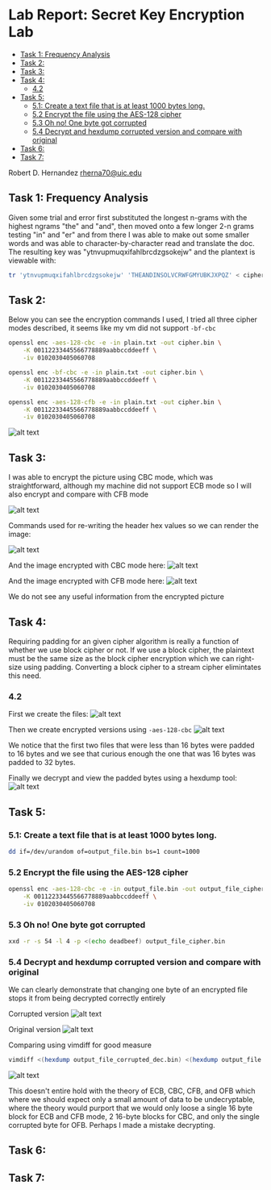 # Lab Report: Secret Key Encryption Lab <!-- omit in toc -->
- [Task 1: Frequency Analysis](#task-1-frequency-analysis)
- [Task 2:](#task-2)
- [Task 3:](#task-3)
- [Task 4:](#task-4)
  - [4.2](#42)
- [Task 5:](#task-5)
  - [5.1: Create a text file that is at least 1000 bytes long.](#51-create-a-text-file-that-is-at-least-1000-bytes-long)
  - [5.2 Encrypt the file using the AES-128 cipher](#52-encrypt-the-file-using-the-aes-128-cipher)
  - [5.3 Oh no! One byte got corrupted](#53-oh-no-one-byte-got-corrupted)
  - [5.4 Decrypt and hexdump corrupted version and compare with original](#54-decrypt-and-hexdump-corrupted-version-and-compare-with-original)
- [Task 6:](#task-6)
- [Task 7:](#task-7)

Robert D. Hernandez <rherna70@uic.edu>

## Task 1: Frequency Analysis

Given some trial and error first substituted the longest n-grams with the highest ngrams "the" and "and", then moved onto a few longer 2-n grams testing "in" and "er" and from there I was able to make out some smaller words and was able to character-by-character read and translate the doc.  The resulting key was "ytnvupmuqxifahlbrcdzgsokejw" and the plantext is viewable with:

```sh
tr 'ytnvupmuqxifahlbrcdzgsokejw' 'THEANDINSOLVCRWFGMYUBKJXPQZ' < ciphertext.txt > out.txt
```

## Task 2:

Below you can see the encryption commands I used, I tried all three cipher modes described, it seems like my vm did not support `-bf-cbc`

```sh
openssl enc -aes-128-cbc -e -in plain.txt -out cipher.bin \
    -K 00112233445566778889aabbccddeeff \
    -iv 0102030405060708

openssl enc -bf-cbc -e -in plain.txt -out cipher.bin \
    -K 00112233445566778889aabbccddeeff \
    -iv 0102030405060708

openssl enc -aes-128-cfb -e -in plain.txt -out cipher.bin \
    -K 00112233445566778889aabbccddeeff \
    -iv 0102030405060708
```

![alt text](images/task2.png)

## Task 3:

I was able to encrypt the picture using CBC mode, which was straightforward, although my machine did not support ECB mode so I will also encrypt and compare with CFB mode

![alt text](images/task3/pic_enc_one.png)

Commands used for re-writing the header hex values so we can render the image:

![alt text](images/task3/enrypting_images_interactively.png)

And the image encrypted with CBC mode here:
![alt text](images/task3/pic_cbc_enc.bmp)

And the image encrypted with CFB mode here:
![alt text](images/task3/pic_cfb_enc.bmp)

We do not see any useful information from the encrypted picture

## Task 4:

Requiring padding for an given cipher algorithm is really a function of whether we use block cipher or not.  If we use a block cipher, the plaintext must be the same size as the block cipher encryption which we can right-size using padding.  Converting a block cipher to a stream cipher elimintates this need.

### 4.2
First we create the files:
![alt text](images/task4/create_f1_f1_f3.png)

Then we create encrypted versions using `-aes-128-cbc`
![alt text](images/task4/encrypted-sizes.png)

We notice that the first two files that were less than 16 bytes were padded to 16 bytes and we see that curious enough the one that was 16 bytes was padded to 32 bytes.

Finally we decrypt and view the padded bytes using a hexdump tool:
![alt text](images/task4/decrypt-and-hexdump.png)


## Task 5:

### 5.1: Create a text file that is at least 1000 bytes long.

```sh
dd if=/dev/urandom of=output_file.bin bs=1 count=1000
```

### 5.2 Encrypt the file using the AES-128 cipher

```sh
openssl enc -aes-128-cbc -e -in output_file.bin -out output_file_cipher.bin \
    -K 00112233445566778889aabbccddeeff \
    -iv 0102030405060708
```
### 5.3 Oh no! One byte got corrupted

```sh
xxd -r -s 54 -l 4 -p <(echo deadbeef) output_file_cipher.bin
```
### 5.4 Decrypt and hexdump corrupted version and compare with original

We can clearly demonstrate that changing one byte of an encrypted file stops it from being decrypted correctly entirely

Corrupted version
![alt text](images/task5/hexdump_corrupted.png)

Original version
![alt text](images/task5/hexdump_original.png)

Comparing using vimdiff for good measure

```sh
vimdiff <(hexdump output_file_corrupted_dec.bin) <(hexdump output_file.bin)
```
![alt text](images/task5/vimdiff.png)

This doesn't entire hold with the theory of ECB, CBC, CFB, and OFB which where we should expect only a small amount of data to be undecryptable, where the theory would purport that we would only loose a single 16 byte block for ECB and CFB mode, 2 16-byte blocks for CBC, and only the single corrupted byte for OFB.  Perhaps I made a  mistake decrypting.

## Task 6:
## Task 7:
